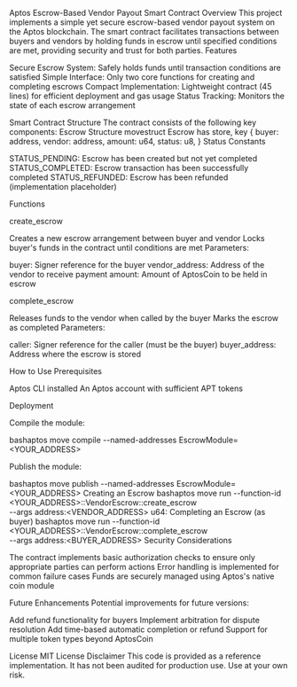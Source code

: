 Aptos Escrow-Based Vendor Payout Smart Contract
Overview
This project implements a simple yet secure escrow-based vendor payout system on the Aptos blockchain. The smart contract facilitates transactions between buyers and vendors by holding funds in escrow until specified conditions are met, providing security and trust for both parties.
Features

Secure Escrow System: Safely holds funds until transaction conditions are satisfied
Simple Interface: Only two core functions for creating and completing escrows
Compact Implementation: Lightweight contract (45 lines) for efficient deployment and gas usage
Status Tracking: Monitors the state of each escrow arrangement

Smart Contract Structure
The contract consists of the following key components:
Escrow Structure
movestruct Escrow has store, key {
    buyer: address,
    vendor: address,
    amount: u64,
    status: u8,
}
Status Constants

STATUS_PENDING: Escrow has been created but not yet completed
STATUS_COMPLETED: Escrow transaction has been successfully completed
STATUS_REFUNDED: Escrow has been refunded (implementation placeholder)

Functions

create_escrow

Creates a new escrow arrangement between buyer and vendor
Locks buyer's funds in the contract until conditions are met
Parameters:

buyer: Signer reference for the buyer
vendor_address: Address of the vendor to receive payment
amount: Amount of AptosCoin to be held in escrow




complete_escrow

Releases funds to the vendor when called by the buyer
Marks the escrow as completed
Parameters:

caller: Signer reference for the caller (must be the buyer)
buyer_address: Address where the escrow is stored





How to Use
Prerequisites

Aptos CLI installed
An Aptos account with sufficient APT tokens

Deployment

Compile the module:

bashaptos move compile --named-addresses EscrowModule=<YOUR_ADDRESS>

Publish the module:

bashaptos move publish --named-addresses EscrowModule=<YOUR_ADDRESS>
Creating an Escrow
bashaptos move run --function-id <YOUR_ADDRESS>::VendorEscrow::create_escrow \
  --args address:<VENDOR_ADDRESS> u64:<AMOUNT>
Completing an Escrow (as buyer)
bashaptos move run --function-id <YOUR_ADDRESS>::VendorEscrow::complete_escrow \
  --args address:<BUYER_ADDRESS>
Security Considerations

The contract implements basic authorization checks to ensure only appropriate parties can perform actions
Error handling is implemented for common failure cases
Funds are securely managed using Aptos's native coin module

Future Enhancements
Potential improvements for future versions:

Add refund functionality for buyers
Implement arbitration for dispute resolution
Add time-based automatic completion or refund
Support for multiple token types beyond AptosCoin

License
MIT License
Disclaimer
This code is provided as a reference implementation. It has not been audited for production use. Use at your own risk.
